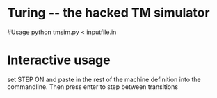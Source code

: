 # Turing -- the hacked TM simulator
#Usage
python tmsim.py < inputfile.in
# Interactive usage
set STEP ON
and paste in the rest of the machine definition into the commandline.
Then press enter to step between transitions
